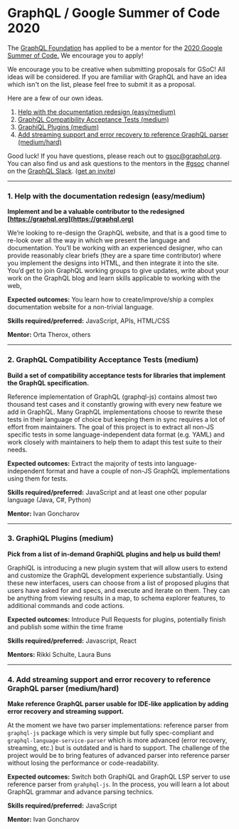 # GraphQL / Google Summer of Code 2020


The [GraphQL Foundation](https://foundation.graphql.org) has applied to be a mentor for the [2020 Google Summer of Code.](https://summerofcode.withgoogle.com/)  We encourage you to apply!

We encourage you to be creative when submitting proposals for GSoC!  All ideas will be considered.  If you are familiar with GraphQL and have an idea which isn't on the list, please feel free to submit it as a proposal.

Here are a few of our own ideas.

1. [Help with the documentation redesign (easy/medium)](#1-help-with-the-documentation-redesign-easymedium)
2. [GraphQL Compatibility Acceptance Tests (medium)](#2-graphql-compatibility-acceptance-tests-medium)
3. [GraphiQL Plugins (medium)](#3-graphiql-plugins-medium)
4. [Add streaming support and error recovery to reference GraphQL parser (medium/hard)](#4-add-streaming-support-and-error-recovery-to-reference-graphql-parser-mediumhard)

Good luck! If you have questions, please reach out to [gsoc@graphql.org](mailto:gsoc@graphql.org).  You can also find us and ask questions to the mentors in the [#gsoc](https://graphql.slack.com/archives/CUB2DBYTF) channel on the [GraphQL Slack](https://graphql.slack.com). ([get an invite](https://slack-invite.graphql.org))

---

### 1. Help with the documentation redesign (easy/medium)

**Implement and be a valuable contributor to the redesigned [https://graphql.org](https://graphql.org)**

We’re looking to re-design the GraphQL website, and that is a good time to re-look over all the way in which we present the language and documentation. 
You’ll be working with an experienced designer, who can provide reasonably clear briefs (they are a spare time contributor) where you implement the designs into HTML, and then integrate it into the site. 
You’d get to join GraphQL working groups to give updates, write about your work on the GraphQL blog and learn skills applicable to working with the web,

**Expected outcomes:** You learn how to create/improve/ship a complex documentation website for a non-trivial language.

**Skills required/preferred:** JavaScript, APIs, HTML/CSS

**Mentor:** Orta Therox, others

---

### 2. GraphQL Compatibility Acceptance Tests (medium)

**Build a set of compatibility acceptance tests for libraries that implement the GraphQL specification.**

Reference implementation of GraphQL (graphql-js) contains almost two thousand test cases and it constantly growing with every new feature we add in GraphQL. Many GraphQL implementations choose to rewrite these tests in their language of choice but keeping them in sync requires a lot of effort from maintainers. The goal of this project is to extract all non-JS specific tests in some language-independent data format (e.g. YAML) and work closely with maintainers to help them to adapt this test suite to their needs.

**Expected outcomes:** Extract the majority of tests into language-independent format and have a couple of non-JS GraphQL implementations using them for tests.

**Skills required/preferred:** JavaScript and at least one other popular language (Java, C#, Python)

**Mentor:** Ivan Goncharov

---

### 3. GraphiQL Plugins (medium)

**Pick from a list of in-demand GraphiQL plugins and help us build them!**

GraphiQL is introducing a new plugin system that will allow users to extend and customize the GraphQL development experience substantially. Using these new interfaces, users can choose from a list of proposed plugins that users have asked for and specs, and execute and iterate on them. They can be anything from viewing results in a map, to schema explorer features, to additional commands and code actions.

**Expected outcomes:** Introduce Pull Requests for plugins, potentially finish and publish some within the time frame

**Skills required/preferred:** Javascript, React

**Mentors:** Rikki Schulte, Laura Buns

---

### 4. Add streaming support and error recovery to reference GraphQL parser (medium/hard)

**Make reference GraphQL parser usable for IDE-like application by adding error recovery and streaming support.**

At the moment we have two parser implementations: reference parser from `graphql-js` package which is very simple but fully spec-compliant and `graphql-language-service-parser` which is more advanced (error recovery, streaming, etc.) but is outdated and is hard to support. The challenge of the project would be to bring features of advanced parser into reference parser without losing the performance or code-readability.

**Expected outcomes:** Switch both GraphiQL and GraphQL LSP server to use reference parser from `grahphql-js`. In the process, you will learn a lot about GraphQL grammar and advance parsing technics.

**Skills required/preferred:** JavaScript

**Mentor:** Ivan Goncharov

